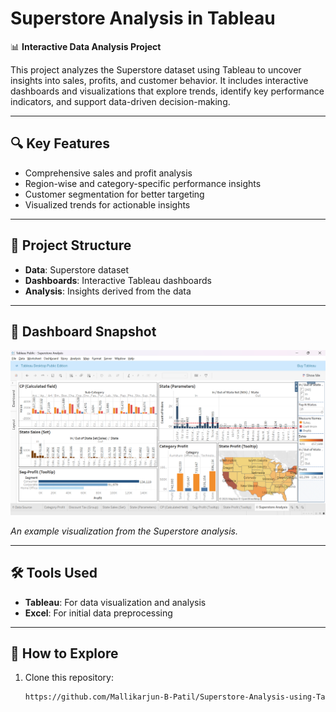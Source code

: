 # Superstore Analysis in Tableau

📊 **Interactive Data Analysis Project**

This project analyzes the Superstore dataset using Tableau to uncover insights into sales, profits, and customer behavior. It includes interactive dashboards and visualizations that explore trends, identify key performance indicators, and support data-driven decision-making.

---

## 🔍 Key Features
- Comprehensive sales and profit analysis
- Region-wise and category-specific performance insights
- Customer segmentation for better targeting
- Visualized trends for actionable insights

---

## 📂 Project Structure
- **Data**: Superstore dataset
- **Dashboards**: Interactive Tableau dashboards
- **Analysis**: Insights derived from the data

---

## 📸 Dashboard Snapshot
![Superstore Dashboard](Dashboard_preview.png)

*An example visualization from the Superstore analysis.*

---

## 🛠️ Tools Used
- **Tableau**: For data visualization and analysis
- **Excel**: For initial data preprocessing

---

## 🚀 How to Explore
1. Clone this repository:
   ```bash
   https://github.com/Mallikarjun-B-Patil/Superstore-Analysis-using-Tableau.git
